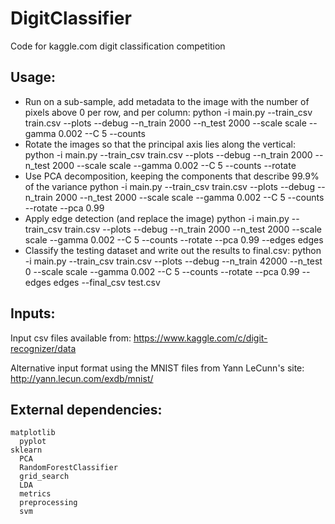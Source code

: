 DigitClassifier
===============

Code for kaggle.com digit classification competition

## Usage:
* Run on a sub-sample, add metadata to the image with the number of pixels above 0 per row, and per column:
  python -i main.py --train_csv train.csv  --plots --debug --n_train 2000 --n_test 2000 --scale scale --gamma 0.002 --C 5 --counts 
* Rotate the images so that the principal axis lies along the vertical:
  python -i main.py --train_csv train.csv  --plots --debug --n_train 2000 --n_test 2000 --scale scale --gamma 0.002 --C 5  --counts --rotate
* Use PCA decomposition, keeping the components that describe 99.9% of the variance
  python -i main.py --train_csv train.csv  --plots --debug --n_train 2000 --n_test 2000 --scale scale --gamma 0.002 --C 5  --counts --rotate --pca 0.99
* Apply edge detection (and replace the image)
  python -i main.py --train_csv train.csv  --plots --debug --n_train 2000 --n_test 2000 --scale scale --gamma 0.002 --C 5  --counts --rotate --pca 0.99 --edges edges
* Classify the testing dataset and write out the results to final.csv:
  python -i main.py --train_csv train.csv  --plots --debug --n_train 42000 --n_test 0 --scale scale --gamma 0.002 --C 5  --counts --rotate --pca 0.99 --edges edges --final_csv test.csv

## Inputs:
Input csv files available from: https://www.kaggle.com/c/digit-recognizer/data

Alternative input format using the MNIST files from Yann LeCunn's site: http://yann.lecun.com/exdb/mnist/

## External dependencies:

    matplotlib
      pyplot
    sklearn
      PCA
      RandomForestClassifier
      grid_search
      LDA
      metrics
      preprocessing
      svm